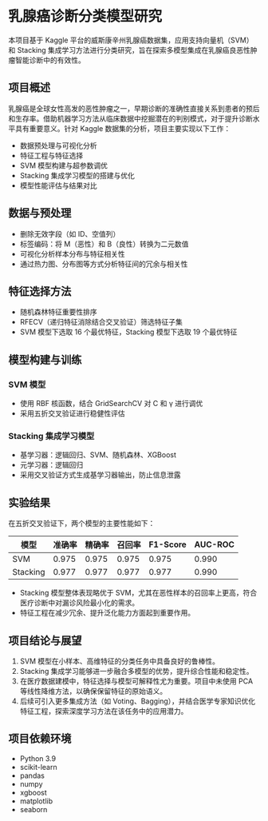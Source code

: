 # 乳腺癌诊断分类模型研究

本项目基于 Kaggle 平台的威斯康辛州乳腺癌数据集，应用支持向量机（SVM）和 Stacking 集成学习方法进行分类研究，旨在探索多模型集成在乳腺癌良恶性肿瘤智能诊断中的有效性。

## 项目概述

乳腺癌是全球女性高发的恶性肿瘤之一，早期诊断的准确性直接关系到患者的预后和生存率。借助机器学习方法从临床数据中挖掘潜在的判别模式，对于提升诊断水平具有重要意义。针对 Kaggle 数据集的分析，项目主要实现以下工作：

- 数据预处理与可视化分析
- 特征工程与特征选择
- SVM 模型构建与超参数调优
- Stacking 集成学习模型的搭建与优化
- 模型性能评估与结果对比

## 数据与预处理

- 删除无效字段（如 ID、空值列）
- 标签编码：将 M（恶性）和 B（良性）转换为二元数值
- 可视化分析样本分布与特征相关性
- 通过热力图、分布图等方式分析特征间的冗余与相关性

## 特征选择方法

- 随机森林特征重要性排序
- RFECV（递归特征消除结合交叉验证）筛选特征子集
- SVM 模型下选取 16 个最优特征，Stacking 模型下选取 19 个最优特征

## 模型构建与训练

### SVM 模型
- 使用 RBF 核函数，结合 GridSearchCV 对 C 和 γ 进行调优
- 采用五折交叉验证进行稳健性评估

### Stacking 集成学习模型
- 基学习器：逻辑回归、SVM、随机森林、XGBoost
- 元学习器：逻辑回归
- 采用交叉验证方式生成基学习器输出，防止信息泄露

## 实验结果

在五折交叉验证下，两个模型的主要性能如下：

| 模型       | 准确率    | 精确率    | 召回率    | F1-Score  | AUC-ROC  |
|------------|-----------|-----------|-----------|-----------|----------|
| SVM        | 0.975     | 0.975     | 0.975     | 0.975     | 0.990    |
| Stacking   | 0.977     | 0.977     | 0.977     | 0.977     | 0.990    |

- Stacking 模型整体表现略优于 SVM，尤其在恶性样本的召回率上更高，符合医疗诊断中对漏诊风险最小化的需求。
- 特征工程在减少冗余、提升泛化能力方面起到重要作用。

## 项目结论与展望

1. SVM 模型在小样本、高维特征的分类任务中具备良好的鲁棒性。
2. Stacking 集成学习能够进一步融合多模型的优势，提升综合性能和稳定性。
3. 在医疗数据建模中，特征选择与模型可解释性尤为重要。项目中未使用 PCA 等线性降维方法，以确保保留特征的原始语义。
4. 后续可引入更多集成方法（如 Voting、Bagging），并结合医学专家知识优化特征工程，探索深度学习方法在该任务中的应用潜力。

## 项目依赖环境

- Python 3.9
- scikit-learn
- pandas
- numpy
- xgboost
- matplotlib
- seaborn



